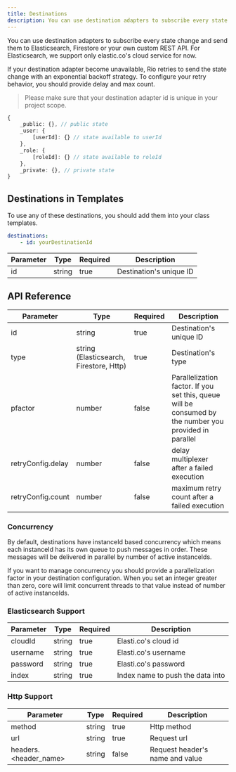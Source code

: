 ```yaml
---
title: Destinations
description: You can use destination adapters to subscribe every state change and send them to Elasticsearch, Firestore or your own custom REST API.
---
```



You can use destination adapters to subscribe every state change and send them to Elasticsearch, Firestore or your own custom REST API.
For Elasticsearch, we support only elastic.co's cloud service for now.

If your destination adapter become unavailable, Rio retries to send the state change with an exponential backoff strategy.
To configure your retry behavior, you should provide delay and max count.

> Please make sure that your destination adapter id is unique in your project scope.

```typescript
{
    _public: {}, // public state
    _user: {
        [userId]: {} // state available to userId
    },
    _role: {
        [roleId]: {} // state available to roleId
    },
    _private: {}, // private state
}
```

## Destinations in Templates

To use any of these destinations, you should add them into your class templates.

```yaml
destinations:
    - id: yourDestinationId
```

| Parameter     | Type                | Required            | Description         |
| ------------- | ------------------- | ------------------- | ------------------- |
| id            | string              | true                | Destination's unique ID |

## API Reference

| Parameter         | Type                                    | Required            | Description         |
| ----------------- | --------------------------------------- | ------------------- | ------------------- |
| id                | string                                  | true                | Destination's unique ID |
| type              | string (Elasticsearch, Firestore, Http) | true                | Destination's type |
| pfactor           | number                                  | false               | Parallelization factor. If you set this, queue will be consumed by the number you provided in parallel |
| retryConfig.delay | number                                  | false               | delay multiplexer after a failed execution |
| retryConfig.count | number                                  | false               | maximum retry count after a failed execution |

### Concurrency

By default, destinations have instanceId based concurrency which means each instanceId has its own queue to push messages in order.
These messages will be delivered in parallel by number of active instanceIds.

If you want to manage concurrency you should provide a parallelization factor in your destination configuration.
When you set an integer greater than zero, core will limit concurrent threads to that value instead of number of active instanceIds.

### Elasticsearch Support

| Parameter         | Type                                    | Required            | Description         |
| ----------------- | --------------------------------------- | ------------------- | ------------------- |
| cloudId           | string                                  | true                | Elasti.co's cloud id |
| username          | string                                  | true                | Elasti.co's username |
| password          | string                                  | true                | Elasti.co's password |
| index             | string                                  | true                | Index name to push the data into |

### Http Support

| Parameter             | Type                                    | Required            | Description         |
| --------------------- | --------------------------------------- | ------------------- | ------------------- |
| method                | string                                  | true                | Http method |
| url                   | string                                  | true                | Request url |
| headers.<header_name> | string                                  | false               | Request header's name and value |
